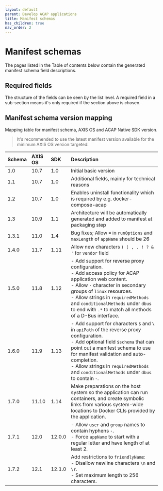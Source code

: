 ```yaml
---
layout: default
parent: Develop ACAP applications
title: Manifest schemas
has_children: true
nav_order: 2
---
```


# Manifest schemas

The pages listed in the Table of contents below contain the generated manifest
schema field descriptions.

## Required fields

The structure of the fields can be seen by the list level. A required field in
a sub-section means it's only required if the section above is chosen.

## Manifest schema version mapping

Mapping table for manifest schema, AXIS OS and ACAP Native SDK version.

> It's recommended to use the latest manifest version available for the minimum
> AXIS OS version targeted.

| Schema | AXIS OS | SDK  | Description |
| :----- | :------ | :--  | :---------- |
| 1.0    | 10.7    | 1.0  | Initial basic version |
| 1.1    | 10.7    | 1.0  | Additional fields, mainly for technical reasons |
| 1.2    | 10.7    | 1.0  | Enables uninstall functionality which is required by e.g. docker-compose-acap |
| 1.3    | 10.9    | 1.1  | Architecture will be automatically generated and added to manifest at packaging step |
| 1.3.1  | 11.0    | 1.4  | Bug fixes; Allow `=` in `runOptions` and `maxLength` of `appName` should be 26 |
| 1.4.0  | 11.7    | 1.11 | Allow new characters `( ) , . ! ? & '` for `vendor` field |
| 1.5.0  | 11.8    | 1.12 | - Add support for reverse proxy configuration.<br> - Add access policy for ACAP application web content.<br> - Allow `-` character in secondary groups of `linux` resources.<br> - Allow strings in `requiredMethods` and `conditionalMethods` under `dbus` to end with `.*` to match all methods of a D-Bus interface. |
| 1.6.0  | 11.9    | 1.13 | - Add support for characters `$` and `\` in `apiPath` of the reverse proxy configuration.<br> - Add optional field `$schema` that can point out a manifest schema to use for manifest validation and auto-completion.<br> - Allow strings in `requiredMethods` and `conditionalMethods` under `dbus` to contain `-`. |
| 1.7.0  | 11.10    | 1.14 | Make preparations on the host system so the application can run containers, and create symbolic links from various system-wide locations to Docker CLIs provided by the application. |
| 1.7.1  | 12.0     | 12.0.0 | - Allow `user` and `group` names to contain hyphens `-`. <br> - Force `appName` to start with a regular letter and have length of at least 2. |
| 1.7.2  | 12.1     | 12.1.0 | Add restrictions to `friendlyName`:<br> - Disallow newline characters `\n` and `\r`.<br> - Set maximum length to 256 characters. |
